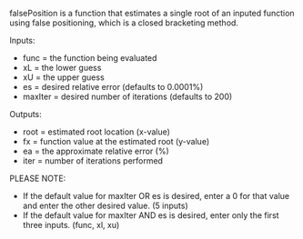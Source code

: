 falsePosition is a function that estimates a single root of an inputed function using false positioning, which is a closed bracketing method.

Inputs:
* func = the function being evaluated
* xL = the lower guess
* xU = the upper guess
* es = desired relative error (defaults to 0.0001%)
* maxIter = desired number of iterations (defaults to 200)
 
Outputs:
* root = estimated root location (x-value)
* fx = function value at the estimated root (y-value)
* ea = the approximate relative error (%)
* iter = number of iterations performed

PLEASE NOTE:
* If the default value for maxIter OR es is desired, enter a 0 for that value and enter the other desired value. (5 inputs)
* If the default value for maxIter AND es is desired, enter only the first three inputs. (func, xl, xu)

